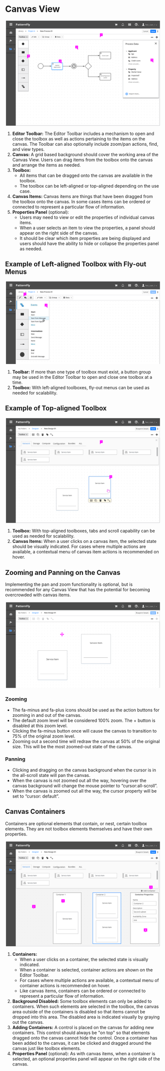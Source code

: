 # Canvas View

![Canvas Layout](img/Canvas-03.png)
  1. **Editor Toolbar:**  The Editor Toolbar includes a mechanism to open and close the toolbox as well as actions pertaining to the items on the canvas. The Toolbar can also optionally include zoom/pan actions, find, and view types.
  1. **Canvas:** A grid based background should cover the working area of the Canvas View. Users can drag items from the toolbox onto the canvas and arrange the items as needed.
  1. **Toolbox:**
      - All items that can be dragged onto the canvas are available in the toolbox.
      - The toolbox can be left-aligned or top-aligned depending on the use case.
  1. **Canvas Items:** Canvas items are things that have been dragged from the toolbox onto the canvas. In some cases items can be ordered or connected to represent a particular flow of information.
  1. **Properties Panel** (optional):
      - Users may need to view or edit the properties of individual canvas items.
      - When a user selects an item to view the properties, a panel should appear on the right side of the canvas.
      - It should be clear which item properties are being displayed and users should have the ability to hide or collapse the properties panel as needed.

## Example of Left-aligned Toolbox with Fly-out Menus
![Canvas Example with Top-aligned Toolbox](img/Canvas-06.png)
  1. **Toolbar:** If more than one type of toolbox must exist, a button group may be used in the Editor Toolbar to open and close one toolbox at a time.
  1. **Toolbox:** With left-aligned toolboxes, fly-out menus can be used as needed for scalability.  

## Example of Top-aligned Toolbox
![Canvas Example with Top-aligned Toolbox](img/Canvas-04.png)
  1. **Toolbox:** With top-aligned toolboxes, tabs and scroll capability can be used as needed for scalability.
  1. **Canvas Items:** When a user clicks on a canvas item, the selected state should be visually indicated. For cases where multiple actions are available, a contextual menu of canvas item actions is recommended on hover.

## Zooming and Panning on the Canvas
Implementing the pan and zoom functionality is optional, but is recommended for any Canvas View that has the potential for becoming overcrowded with canvas items.

![Canvas Example with Zooming and Panning](img/Canvas-05.png)

### Zooming
- The fa-minus and fa-plus icons should be used as the action buttons for zooming in and out of the canvas.
- The default zoom level will be considered 100% zoom. The + button is disabled at this zoom level.
- Clicking the fa-minus button once will cause the canvas to transition to 75% of the original zoom level.
- Zooming out a second time will redraw the canvas at 50% of the original size. This will be the most zoomed-out state of the canvas.

### Panning
- Clicking and dragging on the canvas background when the cursor is in the all-scroll state will pan the canvas.
- When the canvas is not zoomed out all the way, hovering over the canvas background will change the mouse pointer to “cursor:all-scroll”.
- When the canvas is zoomed out all the way, the cursor property will be set to “cursor: default”.


## Canvas Containers
Containers are optional elements that contain, or nest, certain toolbox elements. They are not toolbox elements themselves and have their own properties.

![Canvas Layout](img/Canvas-07.png)
1. **Containers:**
    - When a user clicks on a container, the selected state is visually indicated.
    - When a container is selected, container actions are shown on the Editor Toolbar.
    - For cases where multiple actions are available, a contextual menu of container actions is recommended on hover.
    - Like canvas items, containers can be ordered or connected to represent a particular flow of information.
1. **Background Disabled:** Some toolbox elements can only be added to containers. When such elements are selected in the toolbox, the canvas area outside of the containers is disabled so that items cannot be dropped into this area. The disabled area is indicated visually by graying out the canvas.  
1. **Adding Containers:** A control is placed on the canvas for adding new containers. This control should always be "on top" so that elements dragged onto the canvas cannot hide the control. Once a container has been added to the canvas, it can be clicked and dragged around the canvas just like toolbox elements.
1. **Properties Panel** (optional): As with canvas items, when a container is selected, an optional properties panel will appear on the right side of the canvas.